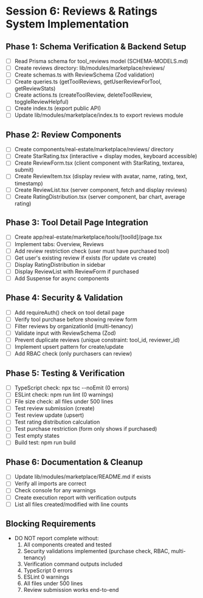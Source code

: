 # Session 6: Reviews & Ratings System Implementation

## Phase 1: Schema Verification & Backend Setup
- [ ] Read Prisma schema for tool_reviews model (SCHEMA-MODELS.md)
- [ ] Create reviews directory: lib/modules/marketplace/reviews/
- [ ] Create schemas.ts with ReviewSchema (Zod validation)
- [ ] Create queries.ts (getToolReviews, getUserReviewForTool, getReviewStats)
- [ ] Create actions.ts (createToolReview, deleteToolReview, toggleReviewHelpful)
- [ ] Create index.ts (export public API)
- [ ] Update lib/modules/marketplace/index.ts to export reviews module

## Phase 2: Review Components
- [ ] Create components/real-estate/marketplace/reviews/ directory
- [ ] Create StarRating.tsx (interactive + display modes, keyboard accessible)
- [ ] Create ReviewForm.tsx (client component with StarRating, textarea, submit)
- [ ] Create ReviewItem.tsx (display review with avatar, name, rating, text, timestamp)
- [ ] Create ReviewList.tsx (server component, fetch and display reviews)
- [ ] Create RatingDistribution.tsx (server component, bar chart, average rating)

## Phase 3: Tool Detail Page Integration
- [ ] Create app/real-estate/marketplace/tools/[toolId]/page.tsx
- [ ] Implement tabs: Overview, Reviews
- [ ] Add review restriction check (user must have purchased tool)
- [ ] Get user's existing review if exists (for update vs create)
- [ ] Display RatingDistribution in sidebar
- [ ] Display ReviewList with ReviewForm if purchased
- [ ] Add Suspense for async components

## Phase 4: Security & Validation
- [ ] Add requireAuth() check on tool detail page
- [ ] Verify tool purchase before showing review form
- [ ] Filter reviews by organizationId (multi-tenancy)
- [ ] Validate input with ReviewSchema (Zod)
- [ ] Prevent duplicate reviews (unique constraint: tool_id, reviewer_id)
- [ ] Implement upsert pattern for create/update
- [ ] Add RBAC check (only purchasers can review)

## Phase 5: Testing & Verification
- [ ] TypeScript check: npx tsc --noEmit (0 errors)
- [ ] ESLint check: npm run lint (0 warnings)
- [ ] File size check: all files under 500 lines
- [ ] Test review submission (create)
- [ ] Test review update (upsert)
- [ ] Test rating distribution calculation
- [ ] Test purchase restriction (form only shows if purchased)
- [ ] Test empty states
- [ ] Build test: npm run build

## Phase 6: Documentation & Cleanup
- [ ] Update lib/modules/marketplace/README.md if exists
- [ ] Verify all imports are correct
- [ ] Check console for any warnings
- [ ] Create execution report with verification outputs
- [ ] List all files created/modified with line counts

## Blocking Requirements
- DO NOT report complete without:
  1. All components created and tested
  2. Security validations implemented (purchase check, RBAC, multi-tenancy)
  3. Verification command outputs included
  4. TypeScript 0 errors
  5. ESLint 0 warnings
  6. All files under 500 lines
  7. Review submission works end-to-end
